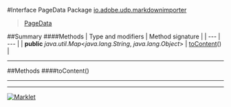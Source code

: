 #Interface PageData
Package [io.adobe.udp.markdownimporter](README.md)<br>

> [PageData](PageData.md)






##Summary
####Methods
| Type and modifiers | Method signature |
| --- | --- |
| **public** *java.util.Map*<*java.lang.String*, *java.lang.Object*> | [toContent](#tocontent)() |

---


##Methods
####toContent()
> 


---

---

[![Marklet](https://img.shields.io/badge/Generated%20by-Marklet-green.svg)](https://github.com/Faylixe/marklet)